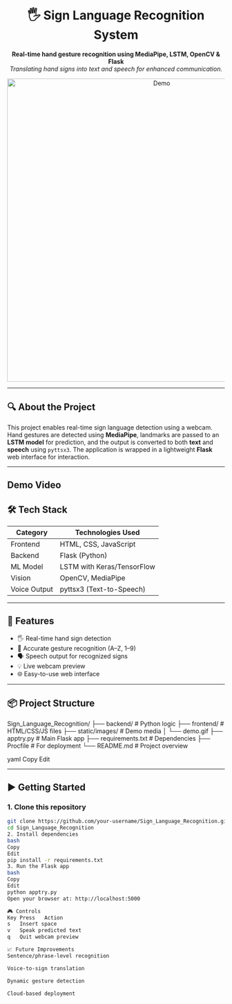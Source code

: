 <h1 align="center">🖐️ Sign Language Recognition System</h1>
<p align="center">
  <b>Real-time hand gesture recognition using MediaPipe, LSTM, OpenCV & Flask</b><br/>
  <i>Translating hand signs into text and speech for enhanced communication.</i>
</p>

<p align="center">
  <img src="static/images/demo.gif" alt="Demo" width="700"/>
</p>

---

## 🔍 About the Project

This project enables real-time sign language detection using a webcam. Hand gestures are detected using **MediaPipe**, landmarks are passed to an **LSTM model** for prediction, and the output is converted to both **text** and **speech** using `pyttsx3`. The application is wrapped in a lightweight **Flask** web interface for interaction.

---

## Demo Video

## 🛠️ Tech Stack

| Category     | Technologies Used                       |
|--------------|------------------------------------------|
| Frontend     | HTML, CSS, JavaScript                    |
| Backend      | Flask (Python)                           |
| ML Model     | LSTM with Keras/TensorFlow               |
| Vision       | OpenCV, MediaPipe                        |
| Voice Output | pyttsx3 (Text-to-Speech)                 |

---

## 🚀 Features

- 🖐️ Real-time hand sign detection
- 🎯 Accurate gesture recognition (A–Z, 1–9)
- 🗣️ Speech output for recognized signs
- 💡 Live webcam preview
- 🌐 Easy-to-use web interface

---

## 📦 Project Structure

Sign_Language_Recognition/
├── backend/ # Python logic
├── frontend/ # HTML/CSS/JS files
├── static/images/ # Demo media
│ └── demo.gif
├── apptry.py # Main Flask app
├── requirements.txt # Dependencies
├── Procfile # For deployment
└── README.md # Project overview

yaml
Copy
Edit

---

## ▶️ Getting Started

### 1. Clone this repository

```bash
git clone https://github.com/your-username/Sign_Language_Recognition.git
cd Sign_Language_Recognition
2. Install dependencies
bash
Copy
Edit
pip install -r requirements.txt
3. Run the Flask app
bash
Copy
Edit
python apptry.py
Open your browser at: http://localhost:5000

🎮 Controls
Key Press	Action
s	Insert space
v	Speak predicted text
q	Quit webcam preview

📈 Future Improvements
Sentence/phrase-level recognition

Voice-to-sign translation

Dynamic gesture detection

Cloud-based deployment
